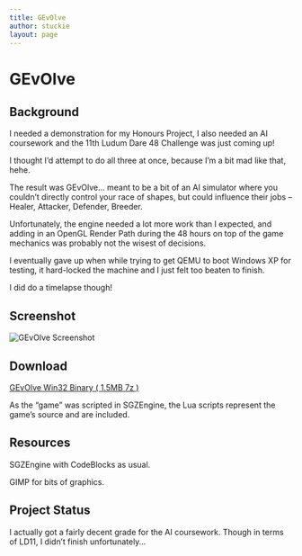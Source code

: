 ```yaml
---
title: GEvOlve
author: stuckie
layout: page
---
```

# GEvOlve

## Background

I needed a demonstration for my Honours Project, I also needed an AI coursework and the 11th Ludum Dare 48 Challenge was just coming up!

I thought I&#8217;d attempt to do all three at once, because I&#8217;m a bit mad like that, hehe.

The result was GEvOlve&#8230; meant to be a bit of an AI simulator where you couldn&#8217;t directly control your race of shapes, but could influence their jobs &#8211; Healer, Attacker, Defender, Breeder.

Unfortunately, the engine needed a lot more work than I expected, and adding in an OpenGL Render Path during the 48 hours on top of the game mechanics was probably not the wisest of decisions.

I eventually gave up when while trying to get QEMU to boot Windows XP for testing, it hard-locked the machine and I just felt too beaten to finish.

I did do a timelapse though!



## Screenshot

![GEvOlve Screenshot][1]

## Download

[GEvOlve Win32 Binary ( 1.5MB 7z )][2]

As the &#8220;game&#8221; was scripted in SGZEngine, the Lua scripts represent the game&#8217;s source and are included.

## Resources

SGZEngine with CodeBlocks as usual.

GIMP for bits of graphics.

## Project Status

I actually got a fairly decent grade for the AI coursework. Though in terms of LD11, I didn&#8217;t finish unfortunately&#8230;

 [1]: /gamez/ludumdare/pics/screenshot.jpg
 [2]: /gamez/ludumdare/gevolve-win32.7z
